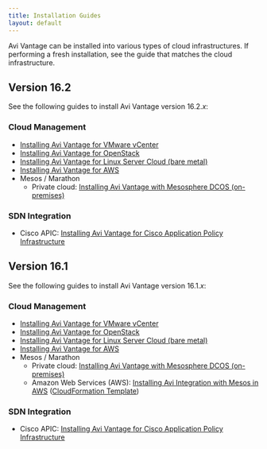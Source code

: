```yaml
---
title: Installation Guides
layout: default
---
```

Avi Vantage can be installed into various types of cloud infrastructures. If performing a fresh installation, see the guide that matches the cloud infrastructure.

## Version 16.2

See the following guides to install Avi Vantage version 16.2.*x*:

### Cloud Management

* <a href="/docs/latest/installing-avi-vantage-for-vmware-vcenter-16-2">Installing Avi Vantage for VMware vCenter</a>
* <a href="/docs/latest/installing-avi-vantage-for-openstack-16-2">Installing Avi Vantage for OpenStack</a>
* <a href="/docs/latest/installing-avi-vantage-for-a-linux-server-cloud-16-2">Installing Avi Vantage for Linux Server Cloud (bare metal)</a>
* <a href="/docs/latest/installing-avi-vantage-in-amazon-web-services-16-2">Installing Avi Vantage for AWS</a>
* Mesos / Marathon  
    * Private cloud: <a href="/docs/latest/installing-avi-vantage-with-mesosphere-dcos-16-2">Installing Avi Vantage with Mesosphere DCOS (on-premises)</a> 

### SDN Integration

* Cisco APIC: <a href="/docs/latest/installing-avi-vantage-for-cisco-apic-16-2">Installing Avi Vantage for Cisco Application Policy Infrastructure</a>  

## Version 16.1

See the following guides to install Avi Vantage version 16.1.*x*:

### Cloud Management

* <a href="/docs/latest/installing-avi-vantage-for-vmware-vcenter_16_1">Installing Avi Vantage for VMware vCenter</a>
* <a href="/docs/latest/installing-avi-vantage-for-openstack-16-1">Installing Avi Vantage for OpenStack</a>
* <a href="/docs/latest/installing-avi-vantage-for-a-linux-server-cloud">Installing Avi Vantage for Linux Server Cloud (bare metal)</a>
* <a href="/docs/latest/installing-avi-vantage-in-amazon-web-services">Installing Avi Vantage for AWS</a>
* Mesos / Marathon  
    * Private cloud: <a href="/installing-avi-vantage-with-mesosphere-dcos-on-premises/">Installing Avi Vantage with Mesosphere DCOS (on-premises)</a>
    * Amazon Web Services (AWS): <a href="/docs/latest/installing-avi-integration-with-mesos-in-aws">Installing Avi Integration with Mesos in AWS</a> (<a href="https://s3-us-west-1.amazonaws.com/avi-tm/avi-mesos.cloudformation.json">CloudFormation Template</a>) 

### SDN Integration

* Cisco APIC: <a href="/installing-avi-vantage-for-cisco-application-policy-infrastructure-16-1/">Installing Avi Vantage for Cisco Application Policy Infrastructure</a>   